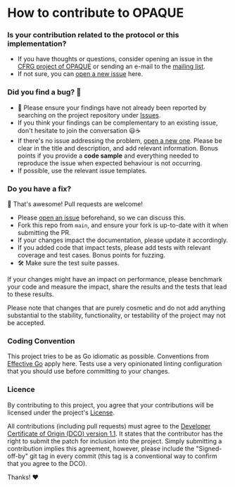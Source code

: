 # How to contribute to OPAQUE

### Is your contribution related to the protocol or this implementation?

- If you have thoughts or questions, consider opening an issue in the [CFRG project of OPAQUE](https://github.com/cfrg/draft-irtf-cfrg-opaque) or sending an e-mail to the [mailing list](https://www.irtf.org/mailman/listinfo/cfrg).
- If not sure, you can [open a new issue](https://github.com/bytemare/opaque/issues/new) here.

### Did you find a bug? 🐞

* 🔎 Please ensure your findings have not already been reported by searching on the project repository under [Issues](https://github.com/bytemare/opaque).
* If you think your findings can be complementary to an existing issue, don't hesitate to join the conversation 😃☕
* If there's no issue addressing the problem, [open a new one](https://github.com/bytemare/opaque/issues/new). Please be clear in the title and description, and add relevant information. Bonus points if you provide a **code sample** and everything needed to reproduce the issue when expected behaviour is not occurring.
* If possible, use the relevant issue templates.

### Do you have a fix?

🎉 That's awesome! Pull requests are welcome!

* Please [open an issue](https://github.com/bytemare/opaque) beforehand, so we can discuss this.
* Fork this repo from `main`, and ensure your fork is up-to-date with it when submitting the PR.
* If your changes impact the documentation, please update it accordingly.
* If you added code that impact tests, please add tests with relevant coverage and test cases. Bonus points for fuzzing.
* 🛠️ Make sure the test suite passes.

If your changes might have an impact on performance, please benchmark your code and measure the impact, share the results and the tests that lead to these results.

Please note that changes that are purely cosmetic and do not add anything substantial to the stability, functionality, or testability of the project may not be accepted.

### Coding Convention

This project tries to be as Go idiomatic as possible. Conventions from [Effective Go](https://golang.org/doc/effective_go) apply here. Tests use a very opinionated linting configuration that you should use before committing to your changes.

### Licence

By contributing to this project, you agree that your contributions will be licensed under the project's [License](https://github.com/bytemare/opaque/blob/main/LICENSE).

All contributions (including pull requests) must agree to the [Developer Certificate of Origin (DCO) version 1.1](http://developercertificate.org). It states that the contributor has the right to submit the patch for inclusion into the project. Simply submitting a contribution implies this agreement, however, please include the "Signed-off-by" git tag in every commit (this tag is a conventional way to confirm that you agree to the DCO).

Thanks! :heart: